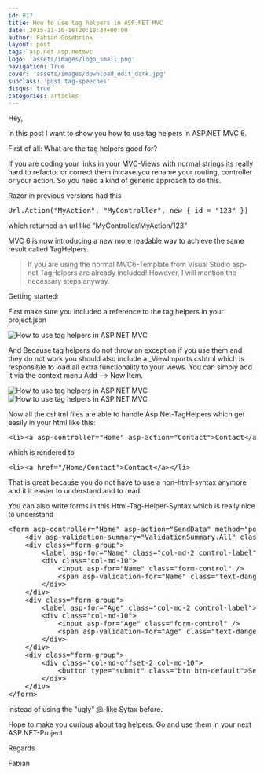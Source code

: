 ```yaml
---
id: 817
title: How to use tag helpers in ASP.NET MVC
date: 2015-11-16-16T20:18:34+00:00
author: Fabian Gosebrink
layout: post
tags: asp.net asp.netmvc 
logo: 'assets/images/logo_small.png'
navigation: True
cover: 'assets/images/download_edit_dark.jpg'
subclass: 'post tag-speeches'
disqus: true
categories: articles
---
```


Hey,

in this post I want to show you how to use tag helpers in ASP.NET MVC 6.

First of all: What are the tag helpers good for?

If you are coding your links in your MVC-Views with normal strings its really hard to refactor or correct them in case you rename your routing, controller or your action. So you need a kind of generic approach to do this.

Razor in previous versions had this

<pre class="lang:c# decode:true ">Url.Action("MyAction", "MyController", new { id = "123" })</pre>

which returned an url like "MyController/MyAction/123"

MVC 6 is now introducing a new more readable way to achieve the same result called TagHelpers.

> If you are using the normal MVC6-Template from Visual Studio asp-net TagHelpers are already included! However, I will mention the necessary steps anyway.

Getting started:

First make sure you included a reference to the tag helpers in your project.json

![How to use tag helpers in ASP.NET MVC]({{site.baseurl}}assets/articles/2015-11-16/bc1c8d13-1a2a-4e9c-b8c9-4d21ae512b93.png)

And Because tag helpers do not throw an exception if you use them and they do not work you should also include a _ViewImports.cshtml which is responsible to load all extra functionality to your views. You can simply add it via the context menu Add &#8211;> New Item.

![How to use tag helpers in ASP.NET MVC]({{site.baseurl}}assets/articles/2015-11-16/7ef2ff9d-2743-4bbd-8c80-74f734df4dbb.png) 
![How to use tag helpers in ASP.NET MVC]({{site.baseurl}}assets/articles/2015-11-16/dbbe329a-4671-4e15-84c9-f417e79a8741.png)

Now all the cshtml files are able to handle Asp.Net-TagHelpers which get easily in your html like this:

<pre class="lang:xhtml decode:true ">&lt;li&gt;&lt;a asp-controller="Home" asp-action="Contact"&gt;Contact&lt;/a&gt;&lt;/li&gt;</pre>

which is rendered to

<pre class="lang:xhtml decode:true ">&lt;li&gt;&lt;a href="/Home/Contact"&gt;Contact&lt;/a&gt;&lt;/li&gt;
</pre>

That is great because you do not have to use a non-html-syntax anymore and it it easier to understand and to read.

You can also write forms in this Html-Tag-Helper-Syntax which is really nice to understand

<pre class="lang:xhtml decode:true ">&lt;form asp-controller="Home" asp-action="SendData" method="post" class="form-horizontal" role="form"&gt;
    &lt;div asp-validation-summary="ValidationSummary.All" class="text-danger"&gt;&lt;/div&gt;
    &lt;div class="form-group"&gt;
        &lt;label asp-for="Name" class="col-md-2 control-label"&gt;&lt;/label&gt;
        &lt;div class="col-md-10"&gt;
            &lt;input asp-for="Name" class="form-control" /&gt;
            &lt;span asp-validation-for="Name" class="text-danger"&gt;&lt;/span&gt;
        &lt;/div&gt;
    &lt;/div&gt;
    &lt;div class="form-group"&gt;
        &lt;label asp-for="Age" class="col-md-2 control-label"&gt;&lt;/label&gt;
        &lt;div class="col-md-10"&gt;
            &lt;input asp-for="Age" class="form-control" /&gt;
            &lt;span asp-validation-for="Age" class="text-danger"&gt;&lt;/span&gt;
        &lt;/div&gt;
    &lt;/div&gt;
    &lt;div class="form-group"&gt;
        &lt;div class="col-md-offset-2 col-md-10"&gt;
            &lt;button type="submit" class="btn btn-default"&gt;Send person&lt;/button&gt;
        &lt;/div&gt;
    &lt;/div&gt;
&lt;/form&gt;</pre>

instead of using the "ugly" @-like Sytax before.

Hope to make you curious about tag helpers. Go and use them in your next ASP.NET-Project

Regards

Fabian
